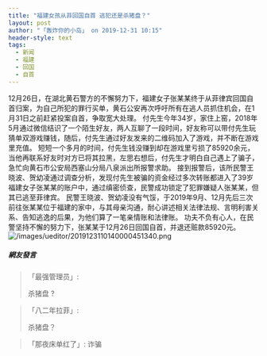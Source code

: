 ```yaml
---
title: "福建女孩从菲回国自首 逃犯还是杀猪盘？"
layout: post
author: "「轰炸你的小岛」 on 2019-12-31 10:15"
header-style: text
tags:
  - 新闻
  - 福建
  - 回国
  - 自首
---
```


12月26日，在湖北黄石警方的不懈努力下，福建女子张某某终于从菲律宾回国自首归案，为自己所犯的罪行买单，黄石公安再次呼吁所有在逃人员抓住机会，在1月31日之前赶紧投案自首，争取宽大处理。
付先生今年34岁，家住上窑，2018年5月通过微信结识了一个陌生好友，两人互聊了一段时间，好友称可以带付先生玩猜单双游戏赚钱，随后，付先生通过好友发来的二维码加入了游戏，并不断在游戏里充值。
短短一个多月的时间，付先生钱没赚到却在游戏里亏损了85920余元，当他再联系好友时对方已将其拉黑，左思右想后，付先生才明白自己遇上了骗子，急忙向黄石市公安局西塞山分局八泉派出所报警求助。
接到报警后，该所民警王晓波、贺幼凌通过调查分析，发现付先生被骗的资金经过多次转账都进入了39岁福建女子张某某的账户中，通过缜密侦查，民警成功锁定了犯罪嫌疑人张某某，但其已逃至菲律宾。
民警王晓波、贺幼凌没有气馁，于2019年9月、12月先后三次前往张某某位于福建的家中，与其母亲沟通，耐心讲述相关法律法规、言明利害关系、告知逃逸的后果，为他们算了一笔亲情账和法律账。
功夫不负有心人，在民警坚持不懈的努力下，张某某于12月26日回国自首，并退还赃款85920元。
<img src="http://images.feileyuan.com/images/ueditor/2019123110140000451340.png" title="/images/ueditor/2019123110140000451340.png" alt="/images/ueditor/2019123110140000451340.png">
<input type="hidden" value="菲乐园提供">

##### 網友發言 
> 「最强管理员」:
> <p>杀猪盘 ?</p>

> 「八二年拉菲」:
> <p>杀猪盘？</p>

> 「那夜床单红了」:
> 诈骗



